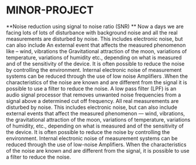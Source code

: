 # MINOR-PROJECT
**Noise reduction using signal to noise ratio (SNR) **
Now a days we are facing lots of lots of disturbance with background noise and all the real
measurements are disturbed by noise. This includes electronic noise, but can also include
An external event that affects the measured phenomenon like – wind, vibrations the
Gravitational attraction of the moon, variations of temperature, variations of humidity etc.,
depending on what is measured and of the sensitivity of the device. It is often possible to
reduce the noise by controlling the environment.
Internal electronic noise of measurement systems can be reduced through the use of low noise
Amplifiers .When the characteristics of the noise are known and are different from the signal it
is possible to use a filter to reduce the noise. A low pass filter (LPF) is an audio signal processor
that removes unwanted noise frequencies from a signal above a determined cut off frequency.
All real measurements are disturbed by noise. This includes electronic noise, but can also include
external events that affect the measured phenomenon — wind, vibrations, the gravitational attraction
of the moon, variations of temperature, variations of humidity, etc., depending on what is measured
and of the sensitivity of the device. It is often possible to reduce the noise by controlling the
environment.
Internal electronic noise of measurement systems can be reduced through the use of low-noise
Amplifiers. When the characteristics of the noise are known and are different from the signal,
it is possible to use a filter to reduce the noise.
